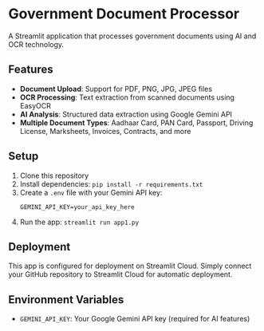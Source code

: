 # Government Document Processor

A Streamlit application that processes government documents using AI and OCR technology.

## Features

- **Document Upload**: Support for PDF, PNG, JPG, JPEG files
- **OCR Processing**: Text extraction from scanned documents using EasyOCR
- **AI Analysis**: Structured data extraction using Google Gemini API
- **Multiple Document Types**: Aadhaar Card, PAN Card, Passport, Driving License, Marksheets, Invoices, Contracts, and more

## Setup

1. Clone this repository
2. Install dependencies: `pip install -r requirements.txt`
3. Create a `.env` file with your Gemini API key:
   ```
   GEMINI_API_KEY=your_api_key_here
   ```
4. Run the app: `streamlit run app1.py`

## Deployment

This app is configured for deployment on Streamlit Cloud. Simply connect your GitHub repository to Streamlit Cloud for automatic deployment.

## Environment Variables

- `GEMINI_API_KEY`: Your Google Gemini API key (required for AI features)
